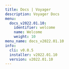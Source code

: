 ```yaml
---
title: Docs | Voyager
description: Voyager Docs
menu:
  docs_v2022.01.10:
    identifier: welcome
    name: Welcome
    weight: 10
menu_name: docs_v2022.01.10
info:
  cli: v0.0.5
  installer: v2022.01.10
  version: v2022.01.10
---
```


